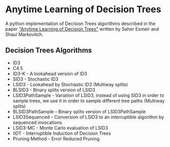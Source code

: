 # Anytime Learning of Decision Trees
A python implementation of Decision Trees algorithms described in the paper ["Anytime Learning of Decision Trees"](https://www.jmlr.org/papers/volume8/esmeir07a/esmeir07a.pdf) written by Saher Esmeir and Shaul Markovitch.

## Decision Trees Algorithms
* ID3
* C4.5
* ID3-K - A lookahead version of ID3
* SID3 - Stochastic ID3
* LSID3 - Lookahead by Stochastic ID3 (Multiway splits)
* BLSID3 - Binary splits version of LSID3
* LSID3PathSample - Variation of LSID3, instead of using SID3 in order to sample trees, we use it in order to sample different tree paths (Multiway splits)
* BLSID3PathSample - Binary splits version of LSID3PathSample
* LSID3Sequenced - Conversion of LSID3 to an interruptible algorithm by sequenced invocations
* LSID3-MC - Monte Carlo evaluation of LSID3
* IIDT - Interruptible Induction of Decision Trees
* Pruning Method - Error Reduced Pruning
